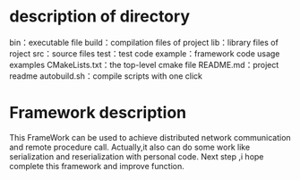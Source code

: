 # description of directory
bin：executable file 
build：compilation files of project
lib：library files of roject 
src：source files 
test：test code 
example：framework code usage examples
CMakeLists.txt：the top-level cmake file 
README.md：project readme 
autobuild.sh：compile scripts with one click


# Framework description
This FrameWork can be used to achieve distributed network communication and remote procedure call.
Actually,it also can do some work like serialization and reserialization with personal code.
Next step ,i hope complete this framework and improve function.